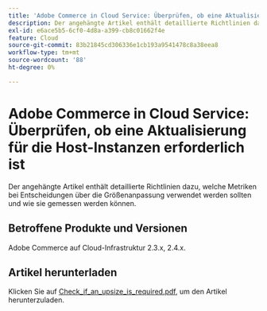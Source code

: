 ```yaml
---
title: 'Adobe Commerce in Cloud Service: Überprüfen, ob eine Aktualisierung für die Host-Instanzen erforderlich ist'
description: Der angehängte Artikel enthält detaillierte Richtlinien dazu, welche Metriken bei Entscheidungen über die Größenanpassung verwendet werden sollten und wie sie gemessen werden können.
exl-id: e6ace5b5-6cf0-4d8a-a399-cb8c01662f4e
feature: Cloud
source-git-commit: 83b21845cd306336e1cb193a9541478c8a38eea8
workflow-type: tm+mt
source-wordcount: '88'
ht-degree: 0%

---
```


# Adobe Commerce in Cloud Service: Überprüfen, ob eine Aktualisierung für die Host-Instanzen erforderlich ist

Der angehängte Artikel enthält detaillierte Richtlinien dazu, welche Metriken bei Entscheidungen über die Größenanpassung verwendet werden sollten und wie sie gemessen werden können.

## Betroffene Produkte und Versionen

Adobe Commerce auf Cloud-Infrastruktur 2.3.x, 2.4.x.

## Artikel herunterladen

Klicken Sie auf [Check_if_an_upsize_is_required.pdf](assets/Check_whether_an_upsize_is_needed.pdf), um den Artikel herunterzuladen.
